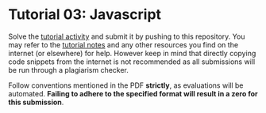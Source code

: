 # Tutorial 03: Javascript

Solve the [tutorial activity](Activity-3.pdf) and submit it by pushing to this repository. You may refer to the [tutorial notes](Tutorial-3.pdf) and any other resources you find on the internet (or elsewhere) for help. However keep in mind that directly copying code snippets from the internet is not recommended as all submissions will be run through a plagiarism checker.

Follow conventions mentioned in the PDF **strictly**, as evaluations will be automated. **Failing to adhere to the specified format will result in a zero for this submission**.  
